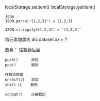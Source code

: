 
   localStorage.setItem()
    localStorage.getItem()


    JSON ：
    JSON.parse('[1,2,3]') = [1,2,3]

    JSON.stringify([1,2,3]) = '[1,2,3]'


给元素加类名
    div.dataset.xx = ?

数组：
    往数组后面
    
    push()      添加
    pop()       删除

    往数组前面
    unshift()   添加
    shift（)    删除

    concat()    连接数组